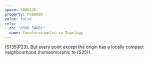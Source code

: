 ```yaml
---
space: S000135
property: P000086
value: false
refs:
- zb: "0386.54001"
  name: Counterexamples in Topology
---
```


{S135|P23}. But every point
except the origin has a locally compact neighbourhood (homeomorphic to {S25}).
